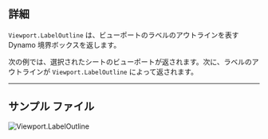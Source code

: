 ## 詳細
`Viewport.LabelOutline` は、ビューポートのラベルのアウトラインを表す Dynamo 境界ボックスを返します。

次の例では、選択されたシートのビューポートが返されます。次に、ラベルのアウトラインが `Viewport.LabelOutline` によって返されます。
___
## サンプル ファイル

![Viewport.LabelOutline](./Revit.Elements.Viewport.LabelOutline_img.jpg)
